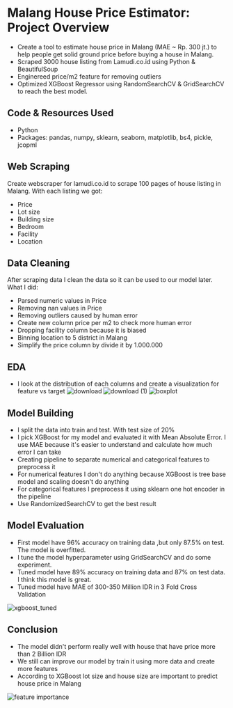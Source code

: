 # Malang House Price Estimator: Project Overview
* Create a tool to estimate house price in Malang (MAE ~ Rp. 300 jt.) to help people get solid ground price before buying a house in Malang.
* Scraped 3000 house listing from Lamudi.co.id using Python & BeautifulSoup
* Enginereed price/m2 feature for removing outliers
* Optimized XGBoost Regressor using RandomSearchCV & GridSearchCV to reach the best model.

## Code & Resources Used
* Python 
* Packages: pandas, numpy, sklearn, seaborn, matplotlib, bs4, pickle, jcopml

## Web Scraping
Create webscraper for lamudi.co.id to scrape 100 pages of house listing in Malang. With each listing we got:
* Price
* Lot size
* Building size
* Bedroom
* Facility
* Location

## Data Cleaning
After scraping data I clean the data so it can be used to our model later. What I did:
* Parsed numeric values in Price
* Removing nan values in Price
* Removing outliers caused by human error
* Create new column price per m2 to check more human error
* Dropping facility column because it is biased
* Binning location to 5 district in Malang
* Simplify the price column by divide it by 1.000.000

## EDA
* I look at the distribution of each columns and create a visualization for feature vs target
![download](https://user-images.githubusercontent.com/96482347/155471249-ddbb7843-68ef-415b-8f6b-a88f65886cd7.png)
![download (1)](https://user-images.githubusercontent.com/96482347/155471277-44becb10-f861-48e9-b9f6-984d182f2b19.png)
![boxplot](https://user-images.githubusercontent.com/96482347/155470821-18d32106-340f-4d5f-9bdd-b7f9e18e2f8e.png)

## Model Building
* I split the data into train and test. With test size of 20%
* I pick XGBoost for my model and evaluated it with Mean Absolute Error. I use MAE because it's easier to understand and calculate how much error I can take
* Creating pipeline to separate numerical and categorical features to preprocess it
* For numerical features I don't do anything because XGBoost is tree base model and scaling doesn't do anything
* For categorical features I preprocess it using sklearn one hot encoder in the pipeline
* Use RandomizedSearchCV to get the best result

## Model Evaluation
* First model have 96% accuracy on training data ,but only 87.5% on test. The model is overfitted.
* I tune the model hyperparameter using GridSearchCV and do some experiment.
* Tuned model have 89% accuracy on training data and 87% on test data. I think this model is great.
* Tuned model have MAE of 300-350 Million IDR in 3 Fold Cross Validation

![xgboost_tuned](https://user-images.githubusercontent.com/96482347/155473533-495a59ed-39d5-438d-be7d-f42cca17940d.png)

## Conclusion
* The model didn't perform really well with house that have price more than 2 Billion IDR
* We still can improve our model by train it using more data and create more features
* According to XGBoost lot size and house size are important to predict house price in Malang

![feature importance](https://user-images.githubusercontent.com/96482347/155473998-c4abc843-a570-49fa-8797-285b49c0c149.png)

